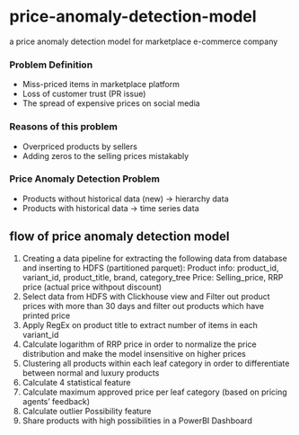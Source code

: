 # price-anomaly-detection-model
a price anomaly detection model for marketplace e-commerce company


### Problem Definition
- Miss-priced items in marketplace platform
- Loss of customer trust (PR issue)
- The spread of expensive prices on social media


### Reasons of this problem
- Overpriced products by sellers
- Adding zeros to the selling prices mistakably

### Price Anomaly Detection Problem
- Products without historical data (new) -> hierarchy data
- Products with historical data -> time series data

## flow of price anomaly detection model
1. Creating a data pipeline for extracting the following data from database and inserting to HDFS (partitioned parquet):
Product info: product_id, variant_id, product_title, brand, category_tree
Price: Selling_price, RRP price (actual price withpout discount)
2. Select data from HDFS with Clickhouse view and Filter out product prices with more than 30 days and filter out products which have printed price
3. Apply RegEx on product title to extract number of items in each variant_id
4. Calculate logarithm of RRP price in order to normalize the price distribution and make the model insensitive on higher prices
5. Clustering all products within each leaf category in order to differentiate between normal and luxury products
6. Calculate 4 statistical feature
7. Calculate maximum approved price per leaf category (based on pricing agents’ feedback)
8. Calculate outlier Possibility feature
9. Share products with high possibilities in a PowerBI Dashboard

